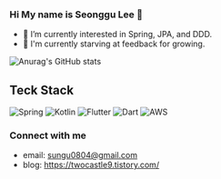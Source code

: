 ### Hi My name is Seonggu Lee 👋

- 🌱 I’m currently interested in Spring, JPA, and DDD.
- 🤔 I'm currently starving at feedback for growing.

![Anurag's GitHub stats](https://github-readme-stats.vercel.app/api?username=uuccu&show_icons=true&theme=tokyonight)



## Teck Stack
 ![Spring](https://img.shields.io/badge/spring-%236DB33F.svg?style=for-the-badge&logo=spring&logoColor=white)
 ![Kotlin](https://img.shields.io/badge/kotlin-%237F52FF.svg?style=for-the-badge&logo=kotlin&logoColor=white)
 ![Flutter](https://img.shields.io/badge/Flutter-%2302569B.svg?style=for-the-badge&logo=Flutter&logoColor=white)
 ![Dart](https://img.shields.io/badge/dart-%230175C2.svg?style=for-the-badge&logo=dart&logoColor=white)
 ![AWS](https://img.shields.io/badge/AWS-%23FF9900.svg?style=for-the-badge&logo=amazon-aws&logoColor=white)


### Connect with me
- email: sungu0804@gmail.com
- blog:  https://twocastle9.tistory.com/




<!--
**uuccu/uuccu** is a ✨ _special_ ✨ repository because its `README.md` (this file) appears on your GitHub profile.

[![Harlok's WakaTime stats](https://github-readme-stats.vercel.app/api/wakatime?username=TwoCastle9)](https://github.com/anuraghazra/github-readme-stats)


Here are some ideas to get you started:

- 🔭 I’m currently working on ...
- 🌱 I’m currently learning ...
- 👯 I’m looking to collaborate on ...
- 🤔 I’m looking for help with ...
- 💬 Ask me about ...
- 📫 How to reach me: ...
- 😄 Pronouns: ...
- ⚡ Fun fact: ...
-->
